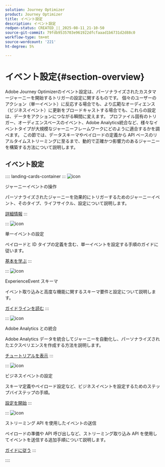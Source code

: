 ```yaml
---
solution: Journey Optimizer
product: Journey Optimizer
title: イベント設定
description: イベント設定
redpen-status: CREATED_||_2025-08-11_21-10-50
source-git-commit: 79fdb9535703e961922dfcfaaad1b6731d2d88c0
workflow-type: tm+mt
source-wordcount: '221'
ht-degree: 5%

---
```



# イベント設定{#section-overview}

Adobe Journey Optimizerのイベント設定は、パーソナライズされたカスタマージャーニーを開始するトリガーの設定に関するものです。 個々のユーザーのアクション（単一イベント）に反応する場合でも、より広範なオーディエンス（ビジネスイベント）に更新をブロードキャストする場合でも、これらの設定は、データをアクションにつながる瞬間に変えます。 プロファイル固有のトリガー、オーディエンスベースのイベント、Adobe Analytics統合など、様々なイベントタイプが大規模なジャーニーフレームワークにどのように適合するかを調べます。 この節では、データスキーマやペイロードの定義から API ベースのリアルタイムストリーミングに至るまで、動的で正確かつ影響力のあるジャーニーを構築する方法について説明します。

## イベント設定

:::: landing-cards-container
:::
![icon](https://cdn.experienceleague.adobe.com/icons/book.svg?lang=ja)

ジャーニーイベントの操作

パーソナライズされたジャーニーを効果的にトリガーするためのジャーニーイベント、そのタイプ、ライフサイクル、設定について説明します。

[詳細情報](../using/event/about-events.md)
:::

:::
![icon](https://cdn.experienceleague.adobe.com/icons/circle-play.svg?lang=ja)

単一イベントの設定

ペイロードと ID タイプの定義を含む、単一イベントを設定する手順のガイドに従います。

[基本を学ぶ](../using/event/about-creating.md)
:::

:::
![icon](https://cdn.experienceleague.adobe.com/icons/code-branch.svg?lang=ja)

ExperienceEvent スキーマ

イベント取り込みと高度な機能に関するスキーマ要件と設定について説明します。

[ガイドラインを読む](../using/event/experience-event-schema.md)
:::

:::
![icon](https://cdn.experienceleague.adobe.com/icons/chart-line.svg?lang=ja)

Adobe Analytics との統合

Adobe Analytics データを統合してジャーニーを自動化し、パーソナライズされたエクスペリエンスを作成する方法を説明します。

[チュートリアルを表示](../using/event/about-analytics.md)
:::

:::
![icon](https://cdn.experienceleague.adobe.com/icons/list-check.svg?lang=ja)

ビジネスイベントの設定

スキーマ定義やペイロード設定など、ビジネスイベントを設定するためのステップバイステップの手順。

[設定を開始](../using/event/about-creating-business.md)
:::

:::
![icon](https://cdn.experienceleague.adobe.com/icons/gear.svg?lang=ja)

ストリーミング API を使用したイベントの送信

ペイロードの準備や API 呼び出しなど、ストリーミング取り込み API を使用してイベントを送信する追加手順について説明します。

[ガイドに従う](../using/event/additional-steps-to-send-events-to-journey.md)
:::

::::
